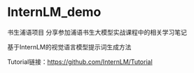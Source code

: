 # InternLM_demo
书生浦语项目
分享参加浦语书生大模型实战课程中的相关学习笔记

基于InternLM的视觉语言模型提示词生成方法

Tutorial链接：https://github.com/InternLM/Tutorial
